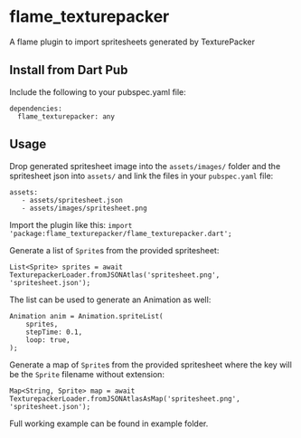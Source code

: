 # flame_texturepacker

A flame plugin to import spritesheets generated by TexturePacker

## Install from Dart Pub

Include the following to your pubspec.yaml file:
```
dependencies:
  flame_texturepacker: any
 ```
 
 ## Usage
 Drop generated spritesheet image into the `assets/images/` folder and the spritesheet json into `assets/` and link the files in your `pubspec.yaml` file:
 ```
 assets:
    - assets/spritesheet.json
    - assets/images/spritesheet.png
 ```
 
 Import the plugin like this:
 `import 'package:flame_texturepacker/flame_texturepacker.dart';`
 
 Generate a list of `Sprite`s from the provided spritesheet:
 ```
 List<Sprite> sprites = await TexturepackerLoader.fromJSONAtlas('spritesheet.png', 'spritesheet.json');
 ```

 The list can be used to generate an Animation as well:
 ```
 Animation anim = Animation.spriteList(
     sprites,
     stepTime: 0.1,
     loop: true,
 );
 ```

 Generate a map of `Sprite`s from the provided spritesheet where the key will be the `Sprite` filename without extension:
 ```
 Map<String, Sprite> map = await TexturepackerLoader.fromJSONAtlasAsMap('spritesheet.png', 'spritesheet.json');
 ```

 Full working example can be found in example folder.
